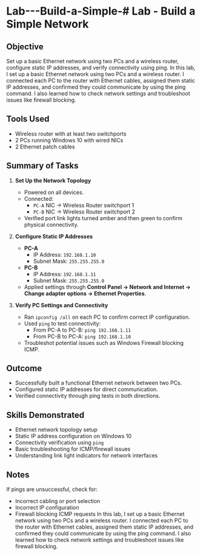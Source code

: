 # Lab---Build-a-Simple-# Lab - Build a Simple Network

## Objective
Set up a basic Ethernet network using two PCs and a wireless router, configure static IP addresses, and verify connectivity using ping. In this lab, I set up a basic Ethernet network using two PCs and a wireless router. I connected each PC to the router with Ethernet cables, assigned them static IP addresses, and confirmed they could communicate by using the ping command. I also learned how to check network settings and troubleshoot issues like firewall blocking.

## Tools Used
- Wireless router with at least two switchports
- 2 PCs running Windows 10 with wired NICs
- 2 Ethernet patch cables

## Summary of Tasks
1. **Set Up the Network Topology**
   - Powered on all devices.
   - Connected:
     - `PC-A` NIC → Wireless Router switchport 1
     - `PC-B` NIC → Wireless Router switchport 2
   - Verified port link lights turned amber and then green to confirm physical connectivity.

2. **Configure Static IP Addresses**
   - **PC-A**
     - IP Address: `192.168.1.10`
     - Subnet Mask: `255.255.255.0`
   - **PC-B**
     - IP Address: `192.168.1.11`
     - Subnet Mask: `255.255.255.0`
   - Applied settings through **Control Panel → Network and Internet → Change adapter options → Ethernet Properties**.

3. **Verify PC Settings and Connectivity**
   - Ran `ipconfig /all` on each PC to confirm correct IP configuration.
   - Used `ping` to test connectivity:
     - From PC-A to PC-B: `ping 192.168.1.11`
     - From PC-B to PC-A: `ping 192.168.1.10`
   - Troubleshot potential issues such as Windows Firewall blocking ICMP.

## Outcome
- Successfully built a functional Ethernet network between two PCs.
- Configured static IP addresses for direct communication.
- Verified connectivity through ping tests in both directions.

## Skills Demonstrated
- Ethernet network topology setup
- Static IP address configuration on Windows 10
- Connectivity verification using `ping`
- Basic troubleshooting for ICMP/firewall issues
- Understanding link light indicators for network interfaces

## Notes
If pings are unsuccessful, check for:
- Incorrect cabling or port selection
- Incorrect IP configuration
- Firewall blocking ICMP requests
In this lab, I set up a basic Ethernet network using two PCs and a wireless router. I connected each PC to the router with Ethernet cables, assigned them static IP addresses, and confirmed they could communicate by using the ping command. I also learned how to check network settings and troubleshoot issues like firewall blocking.

